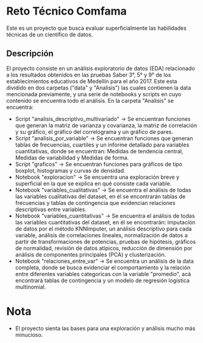 # Reto Técnico Comfama
Este es un proyecto que busca evaluar superficialmente las habilidades técnicas de un científico de datos.

## Descripción 
El proyecto consiste en un análisis exploratorio de datos (EDA) relacionado a los resultados obtenidos en las pruebas Saber 3°, 5° y 9° de los establecimientos educativos de Medellín para el año 2017.
Este esta dividido en dos carpetas ("data" y "Analisis") las cuales contienen la data mencionada previamente, y una serie de notebooks y scripts en cuyo contenido se encuentra todo el análisis.
En la carpeta "Analisis" se encuentra:
* Script "analisis_descriptivo_multivariado" -> Se encuentran funciones que generan la matriz de varianza y covarianza, la matriz de correlación y su gráfico, el gráfico del correlograma y un gráfico de pares.
* Script "analisis_por_variable" -> Se encuentran funciones que generan tablas de frecuencias, cuartiles y un informe detallado para variables cuantitativas, donde se encuentran: Medidas de tendencia central, Medidas de variabilidad y Medidas de forma.
* Script "graficos" -> Se encuentran funciones para gráficos de tipo boxplot, histogramas y curvas de densidad.
* Notebook "exploracion" -> Se encuentra una exploración breve y superficial en la que se explica en qué consiste cada variable.
* Notebook "variables_cualitativas" -> Se encuentra el análisis de todas las variables cualitativas del dataset, en él se encontrarán tablas de frecuencias y tablas de contingencia que evidencian relaciones descriptivas entre variables.
* Notebook "variables_cuantitativas" -> Se encuentra el análisis de todas las variables cuantitativas del dataset, en él se encontrarán:
  imputación de datos por el método KNNImputer, un análisis descriptivo para cada variable, análisis de correlaciones lineales, normalización de datos a partir de transformaciones de potencias,
  pruebas de hipótesis, gráficos de normalidad, revisión de datos atípicos, reducción de dimensión por análisis de componentes principales (PCA) y clusterización.
* Notebook "relaciones_entre_var" -> Se encuentra un análisis de la data completa, donde se busca evidenciar el comportamiento y la relación entre diferentes variables categoricas con la variable "promedio", acá encontrará tablas de contingencia y un modelo de regresión logística multinomial.

# Nota
* El proyecto sienta las bases para una exploración y análisis mucho más minucioso. 
